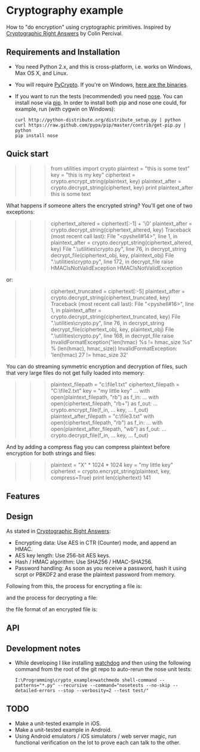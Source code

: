 Cryptography example
==============================

How to "do encryption" using cryptographic primitives. Inspired by [Cryptographic Right Answers](http://www.daemonology.net/blog/2009-06-11-cryptographic-right-answers.html) by Colin Percival.

Requirements and Installation
-----------------------------

-   You need Python 2.x, and this is cross-platform, i.e. works on Windows, Max OS X, and Linux.
-   You will require [PyCrypto](https://www.dlitz.net/software/pycrypto/). If you're on Windows, [here are the binaries](http://www.voidspace.org.uk/python/modules.shtml).
-   If you want to run the tests (recommended) you need [nose](http://readthedocs.org/docs/nose/en/latest/). You can install nose via [pip](http://www.pip-installer.org/en/latest/index.html).  In order to install both pip and nose one could, for example, run (with cygwin on Windows):

        curl http://python-distribute.org/distribute_setup.py | python
        curl https://raw.github.com/pypa/pip/master/contrib/get-pip.py | python
        pip install nose

Quick start
-----------

>>> from utilities import crypto
>>> plaintext = "this is some text"
>>> key = "this is my key"
>>> ciphertext = crypto.encrypt_string(plaintext, key)
>>> plaintext_after = crypto.decrypt_string(ciphertext, key)
>>> print plaintext_after
this is some text

What happens if someone alters the encrypted string? You'll get one of two exceptions:

>>> ciphertext_altered = ciphertext[:-1] + '\0'
>>> plaintext_after = crypto.decrypt_string(ciphertext_altered, key)
Traceback (most recent call last):
  File "<pyshell#14>", line 1, in <module>
    plaintext_after = crypto.decrypt_string(ciphertext_altered, key)
  File ".\utilities\crypto.py", line 76, in decrypt_string
    decrypt_file(ciphertext_obj, key, plaintext_obj)
  File ".\utilities\crypto.py", line 172, in decrypt_file
    raise HMACIsNotValidException
HMACIsNotValidException

or:

>>> ciphertext_truncated = ciphertext[:-5]
>>> plaintext_after = crypto.decrypt_string(ciphertext_truncated, key)
Traceback (most recent call last):
  File "<pyshell#16>", line 1, in <module>
    plaintext_after = crypto.decrypt_string(ciphertext_truncated, key)
  File ".\utilities\crypto.py", line 76, in decrypt_string
    decrypt_file(ciphertext_obj, key, plaintext_obj)
  File ".\utilities\crypto.py", line 168, in decrypt_file
    raise InvalidFormatException("len(hmac) %s != hmac_size %s" % (len(hmac), hmac_size))
InvalidFormatException: 'len(hmac) 27 != hmac_size 32'

You can do streaming symmetric encryption and decryption of files, such that very large files do not get fully loaded into memory:

>>> plaintext_filepath = "c:\file1.txt"
>>> ciphertext_filepath = "C:\file2.txt"
>>> key = "my little key"
... with open(plaintext_filepath, "rb") as f_in:
...     with open(ciphertext_filepath, "rb+") as f_out:
...         crypto.encrypt_file(f_in,
...                             key,
...                             f_out)
>>> plaintext_after_filepath = "c:\file3.txt"
>>> with open(ciphertext_filepath, "rb") as f_in:
...     with open(plaintext_after_filepath, "wb") as f_out:
...               crypto.decrypt_file(f_in,
...                                   key,
...                                   f_out)

And by adding a compress flag you can compress plaintext before encryption for both strings and files:

>>> plaintext = "X" * 1024 * 1024
>>> key = "my little key"
>>> ciphertext = crypto.encrypt_string(plaintext, key, compress=True)
>>> print len(ciphertext)
141

Features
--------

Design
------

As stated in [Cryptographic Right Answers](http://www.daemonology.net/blog/2009-06-11-cryptographic-right-answers.html):

-   Encrypting data: Use AES in CTR (Counter) mode, and append an HMAC.
-   AES key length: Use 256-bit AES keys.
-   Hash / HMAC algorithm: Use SHA256 / HMAC-SHA256.
-   Password handling: As soon as you receive a password, hash it using scrpt or PBKDF2 and erase the plaintext password from memory.

Following from this, the process for encrypting a file is:

and the process for decrypting a file:

the file format of an encrypted file is:

API
---

Development notes
-----------------

-   While developing I like installing [watchdog](https://github.com/gorakhargosh/watchdog) and then using the following command from the root of the git repo to auto-rerun the nose unit tests:

        I:\Programming\crypto_example>watchmedo shell-command --patterns="*.py" --recursive --command="nosetests --no-skip --detailed-errors --stop --verbosity=2 --test test/"

TODO
----

-   Make a unit-tested example in iOS.
-   Make a unit-tested example in Android.
-   Using Android emulators / iOS simulators / web server magic, run functional verification on the lot to prove each can talk to the other.

